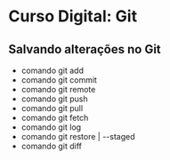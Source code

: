 # Curso Digital: Git

## Salvando alterações no Git
* comando git add
* comando git commit
* comando git remote
* comando git push
* comando git pull
* comando git fetch
* comando git log
* comando git restore | --staged
* comando git diff